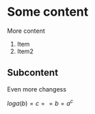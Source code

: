 # Some content

More content

1. Item
2. Item2

## Subcontent

Even more changess

$loga(b)=c == b = a^c$
